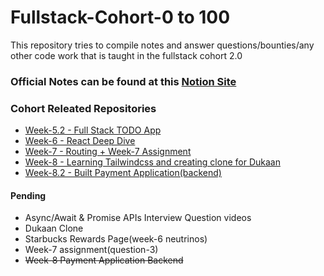 # Fullstack-Cohort-0 to 100

This repository tries to compile notes and answer questions/bounties/any other code work that is taught in the fullstack cohort 2.0

### Official Notes can be found at this [Notion Site](https://quickest-juniper-f9c.notion.site/Cohort-2-0-6b6c2a9f1282499aba4782b88bf7e204)

### Cohort Releated Repositories

- [Week-5.2 - Full Stack TODO App](https://github.com/AmanRelan/full-stack-todo-app)
- [Week-6 - React Deep Dive](https://github.com/AmanRelan/Week-6-cohort-2.0)
- [Week-7 - Routing + Week-7 Assignment](https://github.com/AmanRelan/Week-7-Cohort-2.0)
- [Week-8 - Learning Tailwindcss and creating clone for Dukaan](https://github.com/AmanRelan/Dukaan-Tailwindcss-Clone)
- [Week-8.2 - Built Payment Application(backend)](https://github.com/AmanRelan/payment-application)

#### Pending

- Async/Await & Promise APIs Interview Question videos
- Dukaan Clone
- Starbucks Rewards Page(week-6 neutrinos)
- Week-7 assignment(question-3)
- ~~Week-8 Payment Application Backend~~
